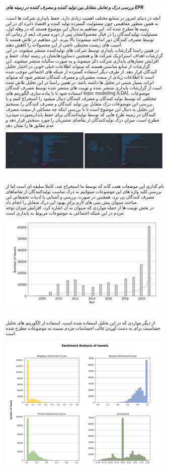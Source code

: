 ***بررسی درک و تعامل متقابل بین تولید کننده و مصرف کننده در زمینه های EPR***
<br/>
<br/>
آنچه در دنیای امروز در صنایع مختلف اهمیت زیادی دارد، حفظ پایداری شرکت ها است، به همین منظور مفاهیمی چون مسئولیت گسترده تولید کننده و اقتصاد دایره ای در این زمینه ها مطرح شده اند. این مفاهیم به دنبال این موضوع هستند که در وهله اول، مسئولیت تولیدکنندگان را در قبال محصولاتشان پس از دوره مصرف (بعد از زمانی که توسط مصرف کنندگان دور انداخته میشوند) بالا ببرند. این مفاهیم در تلاش هستند تا آسیب های زیست محیطی ناشی از این محصولات را کاهش دهند.
<br/>
در همین راستا گزارشات پایداری توسط شرکت های تولیدکننده منتشر میشوند، در این گزارشات اهداف استراتژیک شرکت ها و همچنین دستاوردهایشان در زمینه ایجاد، حفظ و افزایش معیارهای پایداری شرکت ذکر میشوند و به صورت سالیانه منتشر میشوند. این گزارشات از منابع مناسبی هستند که میتواند اطلاعات خیلی خوبی در اختیار تحلیل کنندگان قرار دهد. از طرف دیگر استفاده گسترده از شبکه های اجتماعی موجب شده است تا اطلاعات زیادی از سمت مشتریان و مصرف کنندگان منتشر شود که میتواند اثرات بسیار مثبتی در تحلیل ها داشته باشد. در همین راستا در این تحلیل تلاش شده است از گزارشات پایداری منتشر شده و توییت های منتشر شده توسط مصرف کنندگان استفاده شود تا با پیاده سازی الگوریتم های topic modelling (LDA)، موضوعات مختلفی که توسط تولید کنندگان و مصرف کنندگان دنبال میشود را استخراج کنیم و با بررسی این موضوعات درک متقابل بین تولید کنندگان و مصرف کنندگان را بسنجیم.
<br/>
این تحلیل به دنیال این موضوع است تا با بررسی اینکه چه مسائلی از سمت مصرف کنندگان در زمینه طرح هایی که توسط تولیدکنندگان برای حفظ پایداریصورت میپذیرد مطرح است، میزان درک تولیدکنندگان از تقاضای مشتریان را مورد سنجش قرار دهد و عدم تطابق ها را نشان دهد
<br/>

<img src="https://github.com/soroushgj/Twitter-analysis/blob/main/images/reports.PNG" width="49%" > <img src="https://github.com/soroushgj/Twitter-analysis/blob/main/images/tweets.PNG" width="49%">

<br/>

نام گذاری این موضعات هفت گانه که توسط ما استخراج شد، کاملا سلیقه ای است اما از بررسی کلید واژه های این موضوعات میتوانیم به درک مناسب تولیدکنندگان از تقاضاهای مصرف کنندگان پی برد، همچنین در صورت بررسی و آشنایی با ادبیات تحقیقاتی این مباحث میتوان پیش بینی های لازم برای بهبود این درک متقابل را انجام داد.
<br/>
در بخش توییت ها از جمله مواردی که میتوان به آن اشاره کرد، افزایش میزان توجه مردم در این شبکه اجتماعی به موضوعات مربوط به پایداری است.
<br/>

![Number of tweets through years](https://github.com/soroushgj/Twitter-analysis/blob/main/images/%23tweets.PNG)

<br/>

از دیگر مواردی که در این تحلیل استفاده شده است، استفاده از الگوریتم های تحلیل حساسیت برای به دست آوردن غالب احساسات مردم نسبت به موضوعات مطرح شده است.
<br/>

![Sentiment Analysis on Tweets](https://github.com/soroushgj/Twitter-analysis/blob/main/images/sentime.PNG)
